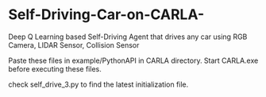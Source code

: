 # Self-Driving-Car-on-CARLA-
Deep Q Learning based Self-Driving Agent that drives any car using RGB Camera, LIDAR Sensor, Collision Sensor

Paste these files in example/PythonAPI in CARLA directory. Start CARLA.exe before executing these files.

check self_drive_3.py to find the latest initialization file.
